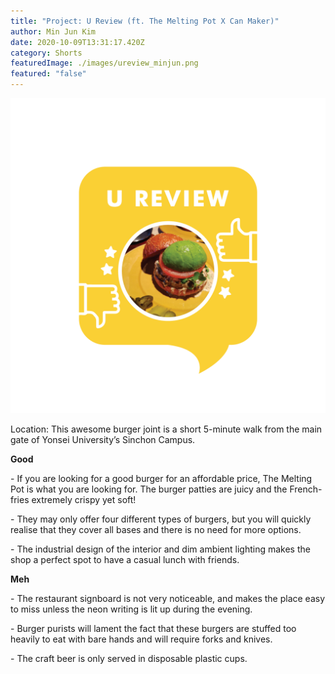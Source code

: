 ```yaml
---
title: "Project: U Review (ft. The Melting Pot X Can Maker)"
author: Min Jun Kim
date: 2020-10-09T13:31:17.420Z
category: Shorts
featuredImage: ./images/ureview_minjun.png
featured: "false"
---
```

![](images/ureview_minjun.png)

Location: This awesome burger joint is a short 5-minute walk from the main gate of Yonsei University’s Sinchon Campus.

**Good**

\- If you are looking for a good burger for an affordable price, The Melting Pot is what you are looking for. The burger patties are juicy and the French-fries extremely crispy yet soft!

\- They may only offer four different types of burgers, but you will quickly realise that they cover all bases and there is no need for more options.

\- The industrial design of the interior and dim ambient lighting makes the shop a perfect spot to have a casual lunch with friends.

**Meh**

\- The restaurant signboard is not very noticeable, and makes the place easy to miss unless the neon writing is lit up during the evening.

\- Burger purists will lament the fact that these burgers are stuffed too heavily to eat with bare hands and will require forks and knives.

\- The craft beer is only served in disposable plastic cups.